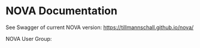 # NOVA Documentation
See Swagger of current NOVA version: https://tillmannschall.github.io/nova/

NOVA User Group: 
